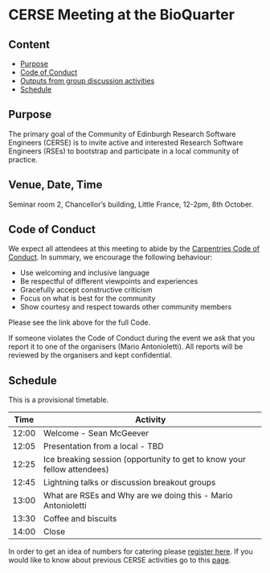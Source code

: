 # CERSE Meeting at the BioQuarter

## Content
* [Purpose](#purpose)
* [Code of Conduct](#code-of-conduct)
* [Outputs from group discussion activities](#outputs-from-group-discussion-activities)
* [Schedule](#schedule)


## Purpose

The primary goal of the Community of Edinburgh Research Software Engineers (CERSE) is to invite active and interested Research Software Engineers (RSEs) to bootstrap and participate in a local community of practice.

##	Venue, Date, Time

Seminar room 2, Chancellor’s building, Little France, 12-2pm, 8th October.

## Code of Conduct

We expect all attendees at this meeting to abide by the [Carpentries Code of Conduct](https://docs.carpentries.org/topic_folders/policies/code-of-conduct.html). In summary, we encourage the following behaviour:

* Use welcoming and inclusive language
* Be respectful of different viewpoints and experiences
* Gracefully accept constructive criticism
* Focus on what is best for the community
* Show courtesy and respect towards other community members

Please see the link above for the full Code.

If someone violates the Code of Conduct during the event we ask that you report it to one of the organisers (Mario Antonioletti). All reports will be reviewed by the organisers and kept confidential.  

## Schedule

This is a provisional timetable.

|Time  | Activity      | 
|------| ------|
|12:00 | Welcome - Sean McGeever |
|12:05 | Presentation from a local - TBD |
|12:25 | Ice breaking session (opportunity to get to know your fellow attendees) |
|12:45 | Lightning talks or discussion breakout groups |
|13:00 | What are RSEs and Why are we doing this - Mario Antonioletti |
|13:30 | Coffee and biscuits |
|14:00 | Close |

In order to get an idea of numbers for catering please [register here](https://www.eventbrite.co.uk/e/edinburgh-rse-community-meeting-bioqaurter-tickets-72920181225). If you would like to know about previous CERSE activities go to this [page](https://cerse.github.io/).

